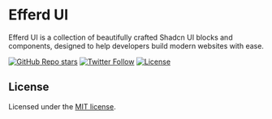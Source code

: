 # Efferd UI

Efferd UI is a collection of beautifully crafted Shadcn UI blocks and components, designed to help developers build modern websites with ease.

<a href="https://github.com/shabanhr/efferd-ui/stargazers"><img alt="GitHub Repo stars" src="https://img.shields.io/github/stars/shabanhr/efferd-ui?style=for-the-badge"></a>
<a href="https://x.com/shabanhr"><img alt="Twitter Follow" src="https://img.shields.io/twitter/follow/shabanhr?style=for-the-badge&logo=x"></a>
<a href="https://github.com/shabanhr/efferd-ui/blob/main/LICENCE.md"><img alt="License" src="https://img.shields.io/badge/License-MIT-yellow.svg?style=for-the-badge"></a>

## License

Licensed under the [MIT license](/LICENCE.md).